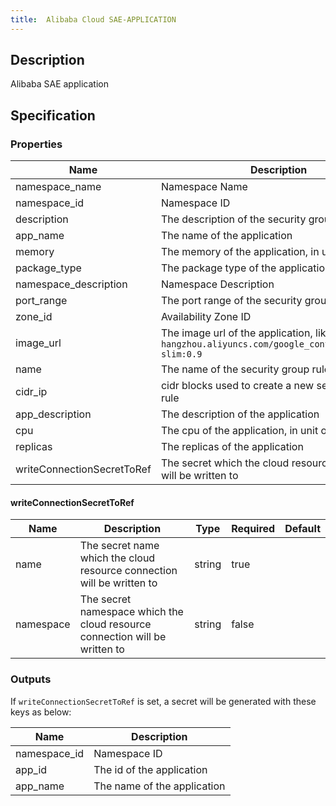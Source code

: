 ```yaml
---
title:  Alibaba Cloud SAE-APPLICATION
---
```


## Description

Alibaba SAE application

## Specification


### Properties

 Name | Description | Type | Required | Default 
 ------------ | ------------- | ------------- | ------------- | ------------- 
 namespace_name | Namespace Name | string | true |  
 namespace_id | Namespace ID | string | true |  
 description | The description of the security group rule | string | false |  
 app_name | The name of the application | string | true |  
 memory | The memory of the application, in unit of MB | string | false |  
 package_type | The package type of the application | string | false |  
 namespace_description | Namespace Description |  | false |  
 port_range | The port range of the security group rule | string | false |  
 zone_id | Availability Zone ID | string | false |  
 image_url | The image url of the application, like `registry.cn-hangzhou.aliyuncs.com/google_containers/nginx-slim:0.9` | string | true |  
 name | The name of the security group rule | string | false |  
 cidr_ip | cidr blocks used to create a new security group rule | string | false |  
 app_description | The description of the application | string | false |  
 cpu | The cpu of the application, in unit of millicore | string | false |  
 replicas | The replicas of the application | string | false |  
 writeConnectionSecretToRef | The secret which the cloud resource connection will be written to | [writeConnectionSecretToRef](#writeConnectionSecretToRef) | false |  


#### writeConnectionSecretToRef

 Name | Description | Type | Required | Default 
 ------------ | ------------- | ------------- | ------------- | ------------- 
 name | The secret name which the cloud resource connection will be written to | string | true |  
 namespace | The secret namespace which the cloud resource connection will be written to | string | false |  


### Outputs

If `writeConnectionSecretToRef` is set, a secret will be generated with these keys as below:

 Name | Description 
 ------------ | ------------- 
 namespace_id | Namespace ID
 app_id | The id of the application
 app_name | The name of the application
